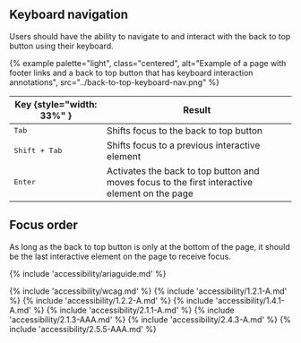 ## Keyboard navigation

Users should have the ability to navigate to and interact with the back to top button using their keyboard.

{% example palette="light",
           class="centered",
           alt="Example of a page with footer links and a back to top button that has keyboard interaction annotations",
           src="../back-to-top-keyboard-nav.png" %}

| Key {style="width: 33%" } | Result                                                                                         |
| ------------------------- | ---------------------------------------------------------------------------------------------- |
| <kbd>Tab</kbd>            | Shifts focus to the back to top button                                              |
| <kbd>Shift + Tab</kbd>    | Shifts focus to a previous interactive element     |
| <kbd>Enter</kbd>          | Activates the back to top button and moves focus to the first interactive element on the page                                   |

## Focus order

As long as the back to top button is only at the bottom of the page, it should be the last interactive element on the page to receive focus.

{% include 'accessibility/ariaguide.md' %}

{% include 'accessibility/wcag.md' %}
{% include 'accessibility/1.2.1-A.md' %}
{% include 'accessibility/1.2.2-A.md' %}
{% include 'accessibility/1.4.1-A.md' %}
{% include 'accessibility/2.1.1-A.md' %}
{% include 'accessibility/2.1.3-AAA.md' %}
{% include 'accessibility/2.4.3-A.md' %}
{% include 'accessibility/2.5.5-AAA.md' %}